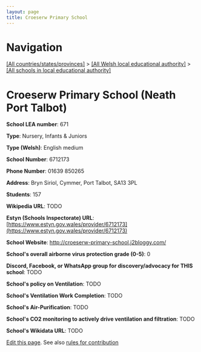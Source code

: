 ```yaml
---
layout: page
title: Croeserw Primary School
---
```

# Navigation

[[All countries/states/provinces]](../../..) > [[All Welsh local educational authority]](../..) > [[All schools in local educational authority]](..)

# Croeserw Primary School (Neath Port Talbot)

**School LEA number**: 671

**Type**: Nursery, Infants & Juniors

**Type (Welsh)**: English medium

**School Number**: 6712173

**Phone Number**: 01639 850265

**Address**: Bryn Siriol, Cymmer, Port Talbot, SA13 3PL

**Students**: 157

**Wikipedia URL**: TODO

**Estyn (Schools Inspectorate) URL**: [https://www.estyn.gov.wales/provider/6712173](https://www.estyn.gov.wales/provider/6712173)

**School Website**: http://croeserw-primary-school.j2bloggy.com/

**School's overall airborne virus protection grade (0-5)**: 0

**Discord, Facebook, or WhatsApp group for discovery/advocacy for THIS school**: TODO

**School's policy on Ventilation**: TODO

**School's Ventilation Work Completion**: TODO

**School's Air-Purification**: TODO

**School's CO2 monitoring to actively drive ventilation and filtration**: TODO

**School's Wikidata URL**: TODO




[Edit this page](https://github.com/VentilationProject/Wales/edit/prif/./Neath_Port_Talbot/Croeserw_Primary_School.md). See also [rules for contribution](../../../contribution-rules/)